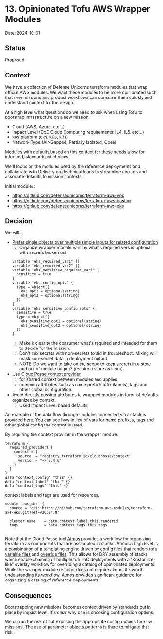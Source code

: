 # 13. Opinionated Tofu AWS Wrapper Modules

Date: 2024-10-01

## Status

Proposed

## Context

We have a collection of Defense Unicorns terraform modules that wrap official AWS modules. We want these modules to be more opinionated such that new missions and product workflows can consume them quickly and understand context for the design.

At a high level what questions do we need to ask when using Tofu to bootstrap infrastructure on a new mission.

- Cloud (AWS, Azure, etc...)
- Impact Level (DoD Cloud Computing requirements: IL4, IL5, etc...)
- k8s platform (eks, k0s, k3s)
- Network Type (Air-Gapped, Partially Isolated, Open)

Modules with defaults based on this context for these needs allow for informed, standardized choices.

We'll focus on the modules used by the reference deployments and collaborate with Delivery org technical leads to streamline choices and associate defaults to mission contexts.

Initial modules:

- https://github.com/defenseunicorns/terraform-aws-vpc
- https://github.com/defenseunicorns/terraform-aws-bastion
- https://github.com/defenseunicorns/terraform-aws-eks

## Decision

We will...

- [Prefer single objects over multiple simple inputs for related configuration](https://docs.cloudposse.com/best-practices/terraform/#prefer-a-single-object-over-multiple-simple-inputs-for-related-configuration)
  - Organize wrapper module vars by what's required versus optional with secrets broken out.
  ```
  variable "eks_required_var1" {}
  variable "eks_required_var2" {}
  variable "eks_sensitive_required_var1" {
    sensitive = true
  }
  variable "eks_config_opts" {
    type = object({
      eks_opt1 = optional(string)
      eks_opt2 = optional(string)
    })
  }
  variable "eks_sensitive_config_opts" {
    sensitive = true
    type = object({
      eks_sensitive_opt1 = optional(string)
      eks_sensitive_opt2 = optional(string)
    })
  }
  ```
  - Make it clear to the consumer what's required and intended for them to decide for the mission.
  - Don't mix secrets with non-secrets to aid in troubleshoot. Mixing will mask non-secret data in
    deployment output.
  - NOTE: Do we want to take on the scope to keep secrets in a store and out of module output? (require a store as input)
- Use [Cloud Posse context provider](https://github.com/cloudposse/terraform-provider-context/)
  - for shared context between modules and applies
  - common attributes such as name prefix/suffix (labels), tags and other global configuration.
- Avoid directly passing attributes to wrapped modules in favor of defaults organized by context.
  - Used Impact Level based defaults

An example of the data flow through modules connected via a stack is provided [here](../../atmos). You can see how in
lieu of vars for name prefixes, tags and other global config the context is used.

By requiring the context provider in the wrapper module.

```
terraform {
  required_providers {
    context = {
      source  = "registry.terraform.io/cloudposse/context"
      version = "~> 0.4.0"
    }
  }
}
data "context_config" "this" {}
data "context_label" "this" {}
data "context_tags" "this" {}
```

context labels and tags are used for resources.

```
module "aws_eks" {
  source = "git::https://github.com/terraform-aws-modules/terraform-aws-eks.git?ref=v20.24.0"

  cluster_name    = data.context_label.this.rendered
  tags            = data.context_tags.this.tags


```

Note that the Cloud Posse tool [Atmos](https://atmos.tools/) provides a workflow for organizing terraform as components
that are assembled in stacks. Atmos a high level is a combination of a templating engine driven by config files that renders
tofu [variable files](https://opentofu.org/docs/v1.7/language/values/variables/#variable-definitions-tfvars-files) and
[override files](https://opentofu.org/docs/v1.7/language/files/override/).
This allows for DRY assembly of stacks which enable chaining
of multiple tofu IaC deployments with a "Kustomize-like" overlay workflow for overriding a catalog of
opinionated deployments. While the wrapper module refactor does not require atmos, it's worth understanding
its workflow. Atmos provides significant guidance for organizing a catalog of reference deployments.

## Consequences

Bootstrapping new missions becomes context driven by standards put in place by impact level. It's clear why one is choosing configuration options.

We do run the risk of not exposing the appropriate config options for new missions. The use of parameter objects patterns is there to mitigate that risk.
